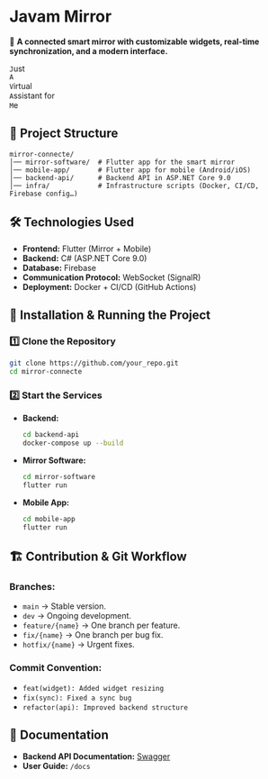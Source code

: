 # Javam Mirror

🚀 **A connected smart mirror with customizable widgets, real-time synchronization, and a modern interface.**

`J`ust<br>
`A`<br>
`V`irtual<br>
`A`ssistant for<br>
`M`e
## 📂 Project Structure
```
mirror-connecte/
│── mirror-software/  # Flutter app for the smart mirror
│── mobile-app/       # Flutter app for mobile (Android/iOS)
│── backend-api/      # Backend API in ASP.NET Core 9.0
│── infra/            # Infrastructure scripts (Docker, CI/CD, Firebase config…)
```

## 🛠 Technologies Used
- **Frontend:** Flutter (Mirror + Mobile)
- **Backend:** C# (ASP.NET Core 9.0)
- **Database:** Firebase
- **Communication Protocol:** WebSocket (SignalR)
- **Deployment:** Docker + CI/CD (GitHub Actions)

## 🚀 Installation & Running the Project
### 1️⃣ **Clone the Repository**
```sh
git clone https://github.com/your_repo.git
cd mirror-connecte
```
### 2️⃣ **Start the Services**
- **Backend:**
  ```sh
  cd backend-api
  docker-compose up --build
  ```
- **Mirror Software:**
  ```sh
  cd mirror-software
  flutter run
  ```
- **Mobile App:**
  ```sh
  cd mobile-app
  flutter run
  ```

## 🏗️ Contribution & Git Workflow
### Branches:
- `main` → Stable version.
- `dev` → Ongoing development.
- `feature/{name}` → One branch per feature.
- `fix/{name}` → One branch per bug fix.
- `hotfix/{name}` → Urgent fixes.

### Commit Convention:
- `feat(widget): Added widget resizing`
- `fix(sync): Fixed a sync bug`
- `refactor(api): Improved backend structure`

## 📄 Documentation
- **Backend API Documentation:** [Swagger](http://localhost:5000/swagger)
- **User Guide:** `/docs`
